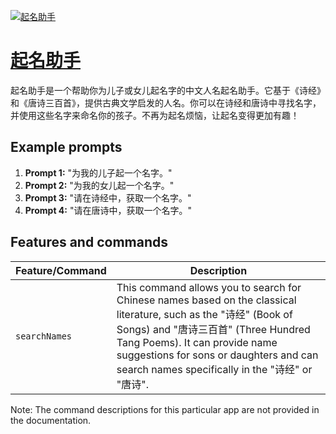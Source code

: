 [![起名助手](https://files.oaiusercontent.com/file-GWNOFy4mF1KvXojx6iz0gXWx?se=2123-10-18T11%3A35%3A36Z&sp=r&sv=2021-08-06&sr=b&rscc=max-age%3D31536000%2C%20immutable&rscd=attachment%3B%20filename%3D28063037-67f4-4e97-98fc-158b9ba87a69.png&sig=Z39WYxbOVUCisthqrElRL%2BVdjxZosfCna81EU%2B%2BA26E%3D)](https://chat.openai.com/g/g-ZhohtFiOV-qi-ming-zhu-shou)

# [起名助手](https://chat.openai.com/g/g-ZhohtFiOV-qi-ming-zhu-shou)

起名助手是一个帮助你为儿子或女儿起名字的中文人名起名助手。它基于《诗经》和《唐诗三百首》，提供古典文学启发的人名。你可以在诗经和唐诗中寻找名字，并使用这些名字来命名你的孩子。不再为起名烦恼，让起名变得更加有趣！

## Example prompts

1. **Prompt 1:** "为我的儿子起一个名字。"
2. **Prompt 2:** "为我的女儿起一个名字。"
3. **Prompt 3:** "请在诗经中，获取一个名字。"
4. **Prompt 4:** "请在唐诗中，获取一个名字。"

## Features and commands

| Feature/Command | Description |
| --- | --- |
| `searchNames` | This command allows you to search for Chinese names based on the classical literature, such as the "诗经" (Book of Songs) and "唐诗三百首" (Three Hundred Tang Poems). It can provide name suggestions for sons or daughters and can search names specifically in the "诗经" or "唐诗". |

Note: The command descriptions for this particular app are not provided in the documentation.